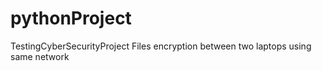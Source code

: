 # pythonProject
TestingCyberSecurityProject
Files encryption between two laptops using same network
